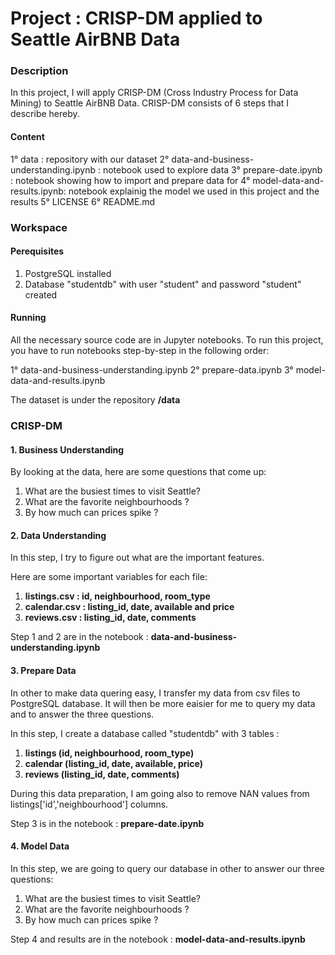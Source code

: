 # Project : CRISP-DM applied to Seattle AirBNB Data

### Description

In this project, I will apply CRISP-DM (Cross Industry Process for Data Mining) to Seattle AirBNB Data.
CRISP-DM consists of 6 steps that I describe hereby.

#### Content

1° data : repository with our dataset
2° data-and-business-understanding.ipynb : notebook used to explore data
3° prepare-date.ipynb : notebook showing how to import and prepare data for 
4° model-data-and-results.ipynb: notebook explainig the model we used in this project and the results
5° LICENSE
6° README.md

### Workspace

#### Perequisites 

1. PostgreSQL installed
2. Database "studentdb" with user "student" and password "student" created

#### Running

All the necessary source code are in Jupyter notebooks. To run this project, you have to run notebooks step-by-step in the following order:

1° data-and-business-understanding.ipynb
2° prepare-data.ipynb
3° model-data-and-results.ipynb

The dataset is under the repository <b>/data</b>

### CRISP-DM

#### 1. Business Understanding

By looking at the data, here are some questions that come up:

1. What are the busiest times to visit Seattle?
2. What are the favorite neighbourhoods ?
3. By how much can prices spike ? 

#### 2. Data Understanding

In this step, I try to figure out what are the important features.

Here are some important variables for each file:

1. <b>listings.csv : id, neighbourhood, room_type</b>
2. <b>calendar.csv : listing_id, date, available and price</b>
3. <b>reviews.csv : listing_id, date, comments</b>

Step 1 and 2 are in the notebook : <b>data-and-business-understanding.ipynb</b>

#### 3. Prepare Data

In other to make data quering easy, I transfer my data from csv files to PostgreSQL database. It will then be more eaisier for me to query my data and to answer the three questions.

In this step, I create a database called "studentdb" with 3 tables :

1. <b>listings (id, neighbourhood, room_type)</b>
2. <b>calendar (listing_id, date, available, price)</b>
3. <b>reviews (listing_id, date, comments)</b>

During this data preparation, I am going also to remove NAN values from listings['id','neighbourhood'] columns.

Step 3 is in the notebook : <b>prepare-date.ipynb</b>


#### 4. Model Data

In this step, we are going to query our database in other to answer our three questions:

1. What are the busiest times to visit Seattle?
2. What are the favorite neighbourhoods ?
3. By how much can prices spike ? 


Step 4 and results are in the notebook : <b>model-data-and-results.ipynb</b>







